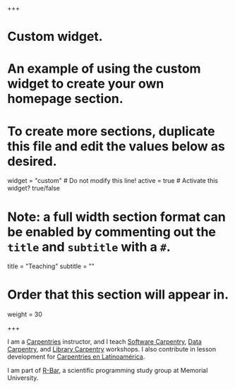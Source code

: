 +++
# Custom widget.
# An example of using the custom widget to create your own homepage section.
# To create more sections, duplicate this file and edit the values below as desired.
widget = "custom"  # Do not modify this line!
active = true  # Activate this widget? true/false

# Note: a full width section format can be enabled by commenting out the `title` and `subtitle` with a `#`.
title = "Teaching"
subtitle = ""

# Order that this section will appear in.
weight = 30

+++

I am a [Carpentries](https://carpentries.org/) instructor,
and I teach [Software Carpentry](https://software-carpentry.org/),
[Data Carpentry](https://datacarpentry.org/), and
[Library Carpentry](https://librarycarpentry.org/) workshops.
I also contribute in lesson development for
[Carpentries en Latinoamérica](https://software-carpentry.org/blog/2018/03/paralatinoamerica.html).

I am part of [R-Bar](https://daniellequinn.github.io/RBarMUN/),
a scientific programming study group at Memorial University.
